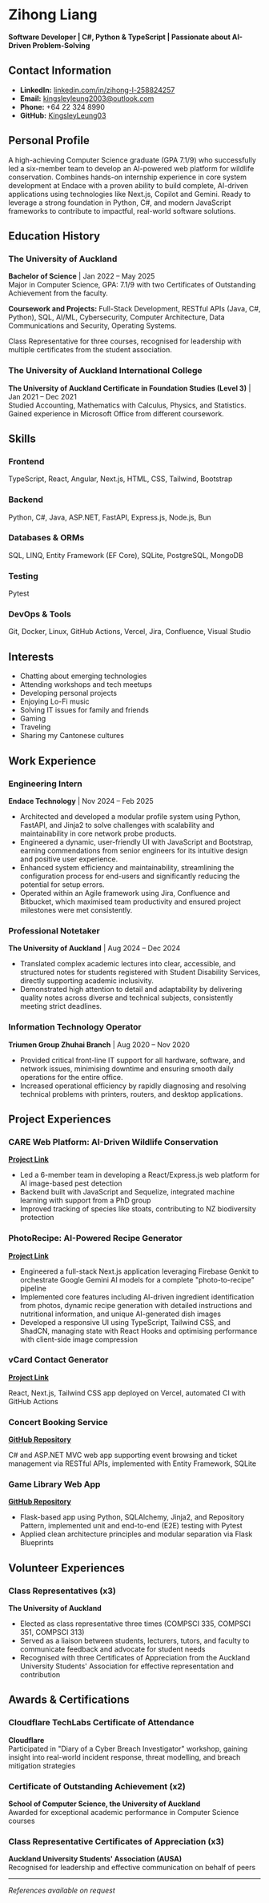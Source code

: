 # Zihong Liang

**Software Developer | C#, Python & TypeScript | Passionate about AI-Driven Problem-Solving**

## Contact Information

- **LinkedIn:** [linkedin.com/in/zihong-l-258824257](https://linkedin.com/in/zihong-l-258824257)
- **Email:** kingsleyleung2003@outlook.com
- **Phone:** +64 22 324 8990
- **GitHub:** [KingsleyLeung03](https://github.com/KingsleyLeung03)

## Personal Profile

A high-achieving Computer Science graduate (GPA 7.1/9) who successfully led a six-member team to develop an AI-powered web platform for wildlife conservation. Combines hands-on internship experience in core system development at Endace with a proven ability to build complete, AI-driven applications using technologies like Next.js, Copilot and Gemini. Ready to leverage a strong foundation in Python, C#, and modern JavaScript frameworks to contribute to impactful, real-world software solutions.

## Education History

### The University of Auckland
**Bachelor of Science** | Jan 2022 – May 2025  
Major in Computer Science, GPA: 7.1/9 with two Certificates of Outstanding Achievement from the faculty.

**Coursework and Projects:** Full-Stack Development, RESTful APIs (Java, C#, Python), SQL, AI/ML, Cybersecurity, Computer Architecture, Data Communications and Security, Operating Systems.

Class Representative for three courses, recognised for leadership with multiple certificates from the student association.

### The University of Auckland International College
**The University of Auckland Certificate in Foundation Studies (Level 3)** | Jan 2021 – Dec 2021  
Studied Accounting, Mathematics with Calculus, Physics, and Statistics. Gained experience in Microsoft Office from different coursework.

## Skills

### Frontend
TypeScript, React, Angular, Next.js, HTML, CSS, Tailwind, Bootstrap

### Backend
Python, C#, Java, ASP.NET, FastAPI, Express.js, Node.js, Bun

### Databases & ORMs
SQL, LINQ, Entity Framework (EF Core), SQLite, PostgreSQL, MongoDB

### Testing
Pytest

### DevOps & Tools
Git, Docker, Linux, GitHub Actions, Vercel, Jira, Confluence, Visual Studio

## Interests

- Chatting about emerging technologies
- Attending workshops and tech meetups
- Developing personal projects
- Enjoying Lo-Fi music
- Solving IT issues for family and friends
- Gaming
- Traveling
- Sharing my Cantonese cultures

## Work Experience

### Engineering Intern
**Endace Technology** | Nov 2024 – Feb 2025

- Architected and developed a modular profile system using Python, FastAPI, and Jinja2 to solve challenges with scalability and maintainability in core network probe products.
- Engineered a dynamic, user-friendly UI with JavaScript and Bootstrap, earning commendations from senior engineers for its intuitive design and positive user experience.
- Enhanced system efficiency and maintainability, streamlining the configuration process for end-users and significantly reducing the potential for setup errors.
- Operated within an Agile framework using Jira, Confluence and Bitbucket, which maximised team productivity and ensured project milestones were met consistently.

### Professional Notetaker
**The University of Auckland** | Aug 2024 – Dec 2024

- Translated complex academic lectures into clear, accessible, and structured notes for students registered with Student Disability Services, directly supporting academic inclusivity.
- Demonstrated high attention to detail and adaptability by delivering quality notes across diverse and technical subjects, consistently meeting strict deadlines.

### Information Technology Operator
**Triumen Group Zhuhai Branch** | Aug 2020 – Nov 2020

- Provided critical front-line IT support for all hardware, software, and network issues, minimising downtime and ensuring smooth daily operations for the entire office.
- Increased operational efficiency by rapidly diagnosing and resolving technical problems with printers, routers, and desktop applications.

## Project Experiences

### CARE Web Platform: AI-Driven Wildlife Conservation
**[Project Link](https://www.capitalise.space/projects/6736f7089df43e2d89de9401)**

- Led a 6-member team in developing a React/Express.js web platform for AI image-based pest detection
- Backend built with JavaScript and Sequelize, integrated machine learning with support from a PhD group
- Improved tracking of species like stoats, contributing to NZ biodiversity protection

### PhotoRecipe: AI-Powered Recipe Generator
**[Project Link](https://photo-recipe-rho.vercel.app)**

- Engineered a full-stack Next.js application leveraging Firebase Genkit to orchestrate Google Gemini AI models for a complete "photo-to-recipe" pipeline
- Implemented core features including AI-driven ingredient identification from photos, dynamic recipe generation with detailed instructions and nutritional information, and unique AI-generated dish images
- Developed a responsive UI using TypeScript, Tailwind CSS, and ShadCN, managing state with React Hooks and optimising performance with client-side image compression

### vCard Contact Generator
**[Project Link](https://vcardcontactgenerator.vercel.app)**

React, Next.js, Tailwind CSS app deployed on Vercel, automated CI with GitHub Actions

### Concert Booking Service
**[GitHub Repository](https://github.com/KingsleyLeung03/concert-booking-service-csharp)**

C# and ASP.NET MVC web app supporting event browsing and ticket management via RESTful APIs, implemented with Entity Framework, SQLite

### Game Library Web App
**[GitHub Repository](https://github.com/KingsleyLeung03/cs235-2023-gameswebapp-assignment-zlia403_glo501_skat149)**

- Flask-based app using Python, SQLAlchemy, Jinja2, and Repository Pattern, implemented unit and end-to-end (E2E) testing with Pytest
- Applied clean architecture principles and modular separation via Flask Blueprints

## Volunteer Experiences

### Class Representatives (x3)
**The University of Auckland**

- Elected as class representative three times (COMPSCI 335, COMPSCI 351, COMPSCI 313)
- Served as a liaison between students, lecturers, tutors, and faculty to communicate feedback and advocate for student needs
- Recognised with three Certificates of Appreciation from the Auckland University Students' Association for effective representation and contribution

## Awards & Certifications

### Cloudflare TechLabs Certificate of Attendance
**Cloudflare**  
Participated in "Diary of a Cyber Breach Investigator" workshop, gaining insight into real-world incident response, threat modelling, and breach mitigation strategies

### Certificate of Outstanding Achievement (x2)
**School of Computer Science, the University of Auckland**  
Awarded for exceptional academic performance in Computer Science courses

### Class Representative Certificates of Appreciation (x3)
**Auckland University Students' Association (AUSA)**  
Recognised for leadership and effective communication on behalf of peers

---

*References available on request*
